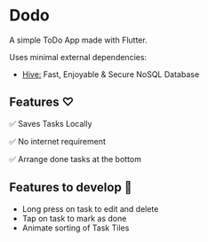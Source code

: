 # Dodo

A simple ToDo App made with Flutter.

 
Uses minimal external dependencies:

  - [Hive:](https://github.com/isar/hive) Fast, Enjoyable & Secure NoSQL Database

## Features ♡
✅ Saves Tasks Locally

✅ No internet requirement

✅ Arrange done tasks at the bottom

## Features to develop 📝
- Long press on task to edit and delete
- Tap on task to mark as done
- Animate sorting of Task Tiles



